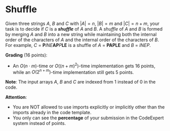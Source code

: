 # Shuffle

Given three strings $A$, $B$ and $C$ with $|A|=n$, $|B|=m$ and $|C|=n+m$, your task is to decide if $C$ is a ***shuffle*** of $A$ and $B$.
A *shuffle* of $A$ and $B$ is formed by merging $A$ and $B$ into a new string while maintaining both the internal order of the characters of $A$ and the internal order of the characters of $B$. 
For example, $C$ = **P***INE***AP***P***LE**  is a shuffle of $A$ = **PAPLE** and $B$ = _INEP_.

**Grading** (16 points):

- An $O(n\cdot m)$-time or $O((n+m)^2)$-time implementation gets 16 points, while an $O(2^{n+m})$-time implementation still gets 5 points.


**Note**: The input arrays $A$, $B$ and $C$ are indexed from $1$ instead of $0$ in the code. 


**Attention**: 

- You are NOT allowed to use imports explicitly or implicitly other than the imports already in the code template.  
- You only can see the **percentage** of your submission in the CodeExpert system instead of points.
